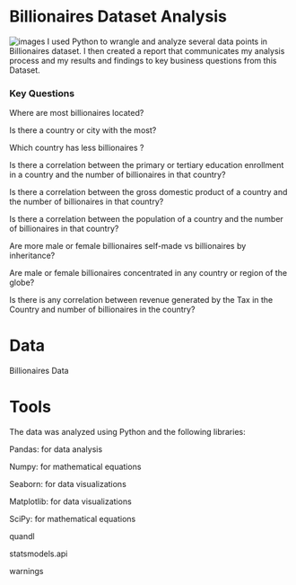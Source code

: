 # Billionaires Dataset Analysis
![images](https://github.com/rekhajuttiga/Billionaires-dataset/assets/160245857/336e22fa-5ca9-49c2-b5ca-a288bf1cbf63)
I used Python to wrangle and analyze several data points in Billionaires dataset. I then created a report that communicates my analysis process and my results and findings to key business questions from this Dataset.
### Key Questions
 Where are most billionaires located?

 Is there a country or city with the most? 

 Which country has less billionaires ?

Is there a correlation between the primary or tertiary education 
enrollment in a country and the number of billionaires in that 
country?

 Is there a correlation between the gross domestic product of a 
country and the number of billionaires in that country?

Is there a correlation between the population of a country and 
the number of billionaires in that country?

Are more male or female billionaires self-made vs billionaires by 
inheritance? 

 Are male or female billionaires concentrated in any country or 
region of the globe? 

 Is there is any correlation between revenue generated by the Tax 
in the Country and number of billionaires in the country?

# Data
Billionaires Data

# Tools
The data was analyzed using Python and the following libraries:

 Pandas: for data analysis
 
 Numpy: for mathematical equations
 
 Seaborn: for data visualizations
 
 Matplotlib: for data visualizations
 
 SciPy: for mathematical equations
 
 quandl 
 
 statsmodels.api 
 
 warnings

